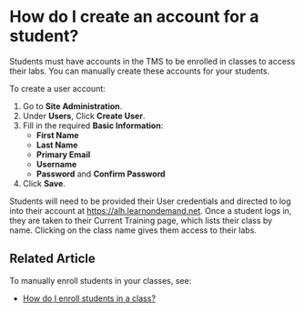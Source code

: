 # How do I create an account for a student?

Students must have accounts in the TMS to be enrolled in classes to access their labs. You can manually create these accounts for your students.

To create a user account:
1. Go to **Site Administration**. 
1. Under **Users**, Click **Create User**.
1. Fill in the required **Basic Information**:
    - **First Name**
    - **Last Name**
    - **Primary Email**
    - **Username**
    - **Password** and **Confirm Password**
1. Click **Save**.

Students will need to be provided their User credentials and directed to log into their account at https://alh.learnondemand.net. Once a student logs in, they are taken to their Current Training page, which lists their class by name. Clicking on the class name gives them access to their labs. 

## Related Article
To manually enroll students in your classes, see:
- [How do I enroll students in a class?](../fulfilling-marketplace-order/enroll-students-in-class.md) 
